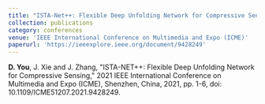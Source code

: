 ```yaml
---
title: "ISTA-Net++: Flexible Deep Unfolding Network for Compressive Sensing"
collection: publications
category: conferences
venue: 'IEEE International Conference on Multimedia and Expo (ICME)'
paperurl: 'https://ieeexplore.ieee.org/document/9428249'
---
```


**D. You**, J. Xie and J. Zhang, "ISTA-NET++: Flexible Deep Unfolding Network for Compressive Sensing," 2021 IEEE International Conference on Multimedia and Expo (ICME), Shenzhen, China, 2021, pp. 1-6, doi: 10.1109/ICME51207.2021.9428249. 





